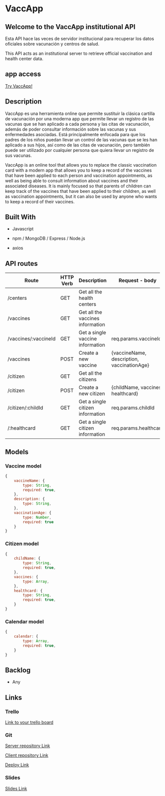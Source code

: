 # VaccApp

## Welcome to the VaccApp institutional API

Esta API hace las veces de servidor institucional para recuperar los datos oficiales sobre vacunación y centros de salud.

This API acts as an institutional server to retrieve official vaccination and health center data.

## app access

[Try VaccApp!](https://vaccapp.netlify.app/)

## Description

VaccApp es una herramienta online que permite sustituir la clásica cartilla de vacunación por una moderna app que permite llevar un registro de las vacunas que se han aplicado a cada persona y las citas de vacunación, además de poder consultar información sobre las vacunas y sus enfermedades asociadas. Está principalmente enfocada para que los padres de los niños puedan llevar un control de las vacunas que se les han aplicado a sus hijos, así como de las citas de vacunación, pero también puede ser utilizado por cualquier persona que quiera llevar un registro de sus vacunas.

VaccApp is an online tool that allows you to replace the classic vaccination card with a modern app that allows you to keep a record of the vaccines that have been applied to each person and vaccination appointments, as well as being able to consult information about vaccines and their associated diseases. It is mainly focused so that parents of children can keep track of the vaccines that have been applied to their children, as well as vaccination appointments, but it can also be used by anyone who wants to keep a record of their vaccines.

## Built With

- Javascript

- npm / MongoDB / Express / Node.js

- axios

## API routes

|     **Route**    | **HTTP Verb** |                     **Description**                    | **Request - body** |
|------------------|---------------|--------------------------------------------------------|--------------------|
| /centers         | GET           | Get all the health centers                             |                    |
| /vaccines        | GET           | Get all the vaccines information                       |                    |
| /vaccines/:vaccineId | GET           | Get a single vaccine information                       | req.params.vaccineId |
| /vaccines        | POST          | Create a new vaccine                                   | {vaccineName, description, vaccinationAge} |
| /citizen        | GET           | Get all the citizens                                   |                    |
| /citizen       | POST          | Create a new citizen                                   | {childName, vaccines, healthcard} |
| /citizen/:childId       | GET           | Get a single citizen information                       | req.params.childId |
| /:healthcard       | GET           | Get a single citizen information                       | req.params.healthcard |

## Models

### Vaccine model

```javascript
{
    vaccineName: {
        type: String,
        required: true,
    },
    description: {
        type: String,
    },
    vaccinationAge: {
        type: Number,
        required: true
    }
}
```

### Citizen model

```javascript
{
    childName: {
        type: String,
        required: true,
    },
    vaccines: {
        type: Array,
    },
    healthcard: {
        type: String,
        required: true,
    }
}
```

### Calendar model

```javascript
{
    calendar: {
        type: Array,
        required: true,
    }
}
```

## Backlog

- Any

## Links

### Trello

[Link to your trello board](https://trello.com/b/s2kDxZgh/vaccapp-backlog)

### Git

[Server repository Link](https://github.com/VaccApp/Server)

[Client repository Link](https://github.com/VaccApp/Client)

[Deploy Link](https://vaccapp.netlify.app/)

### Slides

[Slides Link](https://docs.google.com)